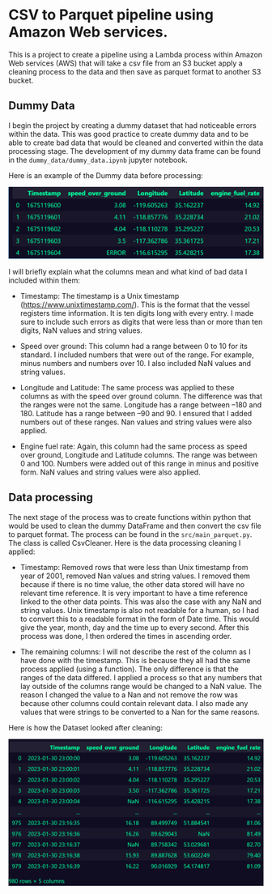 # CSV to Parquet pipeline using Amazon Web services.

This is a project to create a pipeline using a Lambda process within Amazon Web services (AWS) that will take a csv file from an S3 bucket apply a cleaning process to the data and then save as parquet format to another S3 bucket.

## Dummy Data

I begin the project by creating a dummy dataset that had noticeable errors within the data. This was good practice to create dummy data and to be able to create bad data that would be cleaned and converted within the data processing stage. The development of my dummy data frame can be found in the ```dummy_data/dummy_data.ipynb``` jupyter notebook.

Here is an example of the Dummy data before processing:

<div align="center">
    <img src="assets/dummy_data_raw.png" width="600px"</img> 
</div>

I will briefly explain what the columns mean and what kind of bad data I included within them: 

- Timestamp: The timestamp is a Unix timestamp (https://www.unixtimestamp.com/). This is the format that the vessel registers time information. It is ten digits long with every entry. I made sure to include such errors as digits that were less than or more than ten digits, NaN values and string values.  

- Speed over ground: This column had a range between 0 to 10 for its standard. I included numbers that were out of the range. For example, minus numbers and numbers over 10. I also included NaN values and string values.  

- Longitude and Latitude: The same process was applied to these columns as with the speed over ground column. The difference was that the ranges were not the same. Longitude has a range between –180 and 180.  Latitude has a range between –90 and 90. I ensured that I added numbers out of these ranges. Nan values and string values were also applied. 

- Engine fuel rate: Again, this column had the same process as speed over ground, Longitude and Latitude columns. The range was between 0 and 100. Numbers were added out of this range in minus and positive form. NaN values and string values were also applied.

## Data processing

The next stage of the process was to create functions within python that would be used to clean the dummy DataFrame and then convert the csv file to parquet format. The process can be found in the ```src/main_parquet.py```. The class is called CsvCleaner. Here is the data processing cleaning I applied: 

- Timestamp: Removed rows that were less than Unix timestamp from year of 2001, removed Nan values and string values. I removed them because if there is no time value, the other data stored will have no relevant time reference. It is very important to have a time reference linked to the other data points. This was also the case with any NaN and string values. Unix timestamp is also not readable for a human, so I had to convert this to a readable format in the form of Date time. This would give the year, month, day and the time up to every second. After this process was done, I then ordered the times in ascending order. 

- The remaining columns: I will not describe the rest of the column as I have done with the timestamp. This is because they all had the same process applied (using a function). The only difference is that the ranges of the data differed. I applied a process so that any numbers that lay outside of the columns range would be changed to a NaN value. The reason I changed the value to a Nan and not remove the row was because other columns could contain relevant data. I also made any values that were strings to be converted to a Nan for the same reasons.

Here is how the Dataset looked after cleaning: 

<div align="center">
    <img src="assets/dummy_data_clean.png" width="600px"</img> 
</div>

